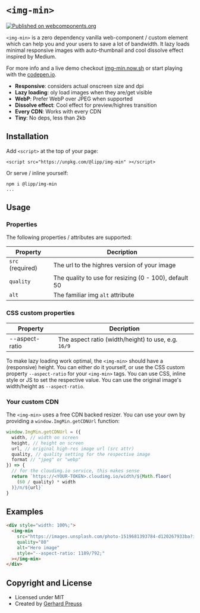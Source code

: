# `<img-min>`

[![Published on webcomponents.org](https://img.shields.io/badge/webcomponents.org-published-blue.svg)](https://www.webcomponents.org/element/lipp/img-min)

`<img-min>` is a zero dependency vanilla web-component / custom element which can help you and your users to save a lot of bandwidth. It lazy loads minimal responsive images with auto-thumbnail and cool dissolve effect inspired by Medium.

For more info and a live demo checkout [img-min.now.sh](https://img-min.now.sh) or start playing with the [codepen.io](https://codepen.io/lipp/pen/Rqerbq).

- **Responsive**: considers actual onscreen size and dpi
- **Lazy loading**: oly load images when they are/get visible
- **WebP**: Prefer WebP over JPEG when supported
- **Dissolve effect**: Cool effect for preview/highres transition
- **Every CDN**: Works with every CDN
- **Tiny**: No deps, less than 2kb

## Installation

Add `<script>` at the top of your page:

```
<script src="https://unpkg.com/@lipp/img-min" ></script>
```

Or serve / inline yourself:

```
npm i @lipp/img-min
...
```

## Usage

### Properties

The following properties / attributes are supported:

| Property         | Decription                                            |
| ---------------- | ----------------------------------------------------- |
| `src` (required) | The url to the highres version of your image          |
| `quality`        | The quality to use for resizing (0 - 100), default 50 |
| `alt`            | The familiar img `alt` attribute                      |

### CSS custom properties

| Property       | Decription                                          |
| -------------- | --------------------------------------------------- |
| --aspect-ratio | The aspect ratio (width/height) to use, e.g. `16/9` |

To make lazy loading work optimal, the `<img-min>` should have a (responsive)
height. You can either do it yourself, or use the CSS custom property
`--aspect-ratio` for your `<img-min>` tags. You can use CSS, inline style or
JS to set the respective value. You can use the original image's width/height as
`--aspect-ratio`.

### Your custom CDN

The `<img-min>` uses a free CDN backed resizer. You can use your own by providing a `window.ImgMin.getCDNUrl` function:

```js
window.ImgMin.getCDNUrl = ({
  width, // width on screen
  height, // height on screen
  url, // original high-res image url (src attr)
  quality, // quality setting for the respective image
  format // "jpeg" or "webp"
}) => {
  // for the cloudimg.io service, this makes sense
  return `https://<YOUR-TOKEN>.cloudimg.io/width/${Math.floor(
    (60 / quality) * width
  )}/n/${url}`
}
```

## Examples

<!--
```
<custom-element-demo>
  <template>
    <script src="https://unpkg.com/@lipp/img-min"></script>
  </template>
</custom-element-demo>
```
-->

```html
<div style="width: 100%;">
  <img-min
    src="https://images.unsplash.com/photo-1519681393784-d120267933ba?ixlib=rb-0.3.5&ixid=eyJhcHBfaWQiOjEyMDd9&s=9e2448175103d36c873e2511d112d339&auto=format&fit=crop&w=1350&q=80"
    quality="80"
    alt="Hero image"
    style="--aspect-ratio: 1189/792;"
  ></img-min>
</div>
```

## Copyright and License

- Licensed under MIT
- Created by [Gerhard Preuss](https://github.com/lipp)
